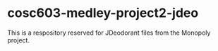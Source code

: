 # cosc603-medley-project2-jdeo
This is a respository reserved for JDeodorant files from the Monopoly project.
